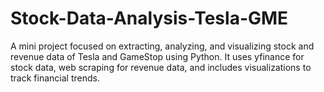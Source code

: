# Stock-Data-Analysis-Tesla-GME
A mini project focused on extracting, analyzing, and visualizing stock and revenue data of Tesla and GameStop using Python. It uses yfinance for stock data, web scraping for revenue data, and includes visualizations to track financial trends.

